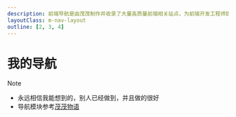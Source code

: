 ```yaml
---
description: 前端导航是由茂茂制作并收录了大量高质量前端相关站点，为前端开发工程师提供最简单便捷的网址导航服务
layoutClass: m-nav-layout
outline: [2, 3, 4]
---
```


<script setup>
import { NAV_DATA } from './nav/data'
</script>
<style src="./nav/index.scss"></style>

# 我的导航

> [!NOTE]
>+ 永远相信我能想到的，别人已经做到，并且做的很好
>+ 导航模块参考[茂茂物语](https://github.com/maomao1996/mm-notes)

<MNavLinks v-for="{title, items} in NAV_DATA" :title="title" :items="items"/>
